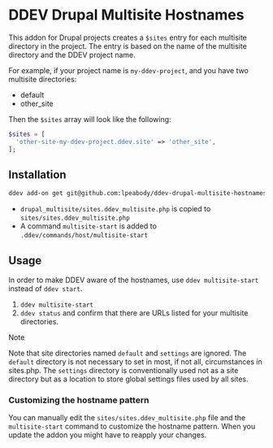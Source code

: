 # DDEV Drupal Multisite Hostnames

This addon for Drupal projects creates a `$sites` entry for each multisite
directory in the project. The entry is based on the name of the multisite
directory and the DDEV project name.

For example, if your project name is `my-ddev-project`, and you have two
multisite directories:

- default
- other_site

Then the `$sites` array will look like the following:

```php
$sites = [
  'other-site-my-ddev-project.ddev.site' => 'other_site',
];
```

## Installation

```bash
ddev add-on get git@github.com:lpeabody/ddev-drupal-multisite-hostnames.git
```

- `drupal_multisite/sites.ddev_multisite.php` is copied to `sites/sites.ddev_multisite.php`
- A command `multisite-start` is added to `.ddev/commands/host/multisite-start`

## Usage

In order to make DDEV aware of the hostnames, use `ddev multisite-start` instead
of `ddev start`.

1. `ddev multisite-start`
2. `ddev status` and confirm that there are URLs listed for your multisite
   directories.

> [!NOTE]
> Note that site directories named `default` and `settings` are ignored.
> The `default` directory is not necessary to set in most, if not all,
> circumstances in sites.php. The `settings` directory is conventionally used
> not as a site directory but as a location to store global settings files used
> by all sites.


### Customizing the hostname pattern

You can manually edit the `sites/sites.ddev_multisite.php` file and the
`multisite-start` command to customize the hostname pattern. When you update
the addon you might have to reapply your changes.
